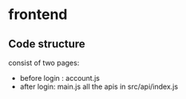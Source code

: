 # frontend

## Code structure
  consist of two pages:
  * before login : account.js
  * after login: main.js
  all the apis in src/api/index.js
